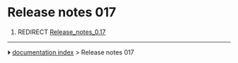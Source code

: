 # Release notes 017
1.  REDIRECT [Release_notes_0.17](Release_notes_0.17.md)



---
⏵ [documentation index](../README.md) > Release notes 017
